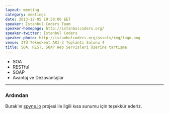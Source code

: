 ```yaml
---
layout: meeting
category: meetings
date: 2013-12-05 19:30:00 EET
speaker: İstanbul Coders Team
speaker-homepage: http://istanbulcoders.org/
speaker-twitter: İstanbul Coders
speaker-photo: http://istanbulcoders.org/assets/img/logo.png
venue: ITÜ Teknokent ARI-3 Toplantı Salonu 4
title: SOA, REST, SOAP Web Servisleri üzerine tartışma
---
```


- SOA
- RESTful
- SOAP
- Avantaj ve Dezavantajlar

------

### Ardından
Burak'ın [spyne.io](http://spyne.io/#inprot=HttpRpc&outprot=JsonDocument&s=rpc&tpt=WsgiApplication&validator=true "spyne.io") projesi ile ilgili kısa sunumu için teşekkür ederiz.

<br/>


